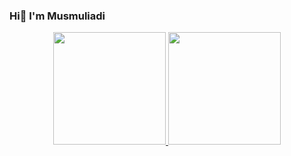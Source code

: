 ### Hi👋 I'm Musmuliadi

<p align="center">
<a href="https://github.com/smbrang">
  <img height="180em" src="https://github-readme-stats-eight-theta.vercel.app/api?username=smbrang&show_icons=true&theme=algolia&include_all_commits=true&count_private=true"/>
  <img height="180em" src="https://github-readme-stats-eight-theta.vercel.app/api/top-langs/?username=smbrang&layout=compact&langs_count=8&theme=algolia"/>
</a>
</p>
<!-- 
**smbrang/smbrang** is a ✨ _special_ ✨ repository because its `README.md` (this file) appears on your GitHub profile.

Here are some ideas to get you started:

- 🔭 I’m currently working on ...
- 🌱 I’m currently learning ...
- 👯 I’m looking to collaborate on ...
- 🤔 I’m looking for help with ...
- 💬 Ask me about ...
- 📫 How to reach me: ...
- 😄 Pronouns: ...
- ⚡ Fun fact: ...
 -->
